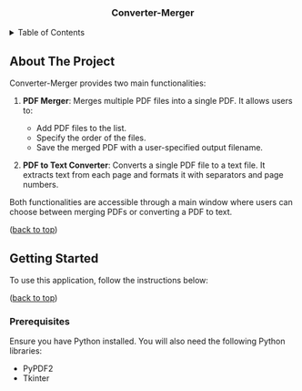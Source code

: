 <a id="readme-top"></a>

<h3 align="center">Converter-Merger</h3>

<!-- TABLE OF CONTENTS -->
<details>
  <summary>Table of Contents</summary>
  <ol>
    <li><a href="#about-the-project">About The Project</a></li>
    <li><a href="#getting-started">Getting Started</a></li>
    <ul>
      <li><a href="#prerequisites">Prerequisites</a></li>
    </ul>
    <li><a href="#usage">Usage</a></li>
    <li><a href="#roadmap">Roadmap</a></li>
    <li><a href="#to-do">TO-DO</a></li>
    <li><a href="#contact">Contact</a></li>
  </ol>
</details>

<!-- ABOUT THE PROJECT -->
## About The Project

Converter-Merger provides two main functionalities:

1. **PDF Merger**: Merges multiple PDF files into a single PDF. It allows users to:
   - Add PDF files to the list.
   - Specify the order of the files.
   - Save the merged PDF with a user-specified output filename.

2. **PDF to Text Converter**: Converts a single PDF file to a text file. It extracts text from each page and formats it with separators and page numbers.

Both functionalities are accessible through a main window where users can choose between merging PDFs or converting a PDF to text.

<p align="left">(<a href="#readme-top">back to top</a>)</p>

<!-- GETTING STARTED -->
## Getting Started

To use this application, follow the instructions below:

<p align="left">(<a href="#readme-top">back to top</a>)</p>

### Prerequisites
Ensure you have Python installed. You will also need the following Python libraries:

- PyPDF2
- Tkinter
